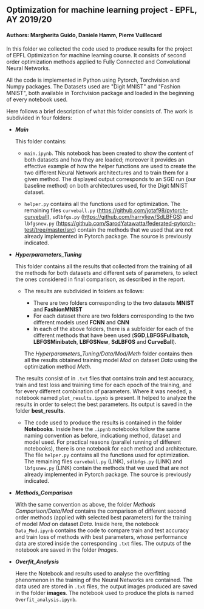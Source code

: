 ## Optimization for machine learning project - EPFL, AY 2019/20
#### Authors: Margherita Guido, Daniele Hamm, Pierre Vuillecard

In this folder we collected the code used to produce results for the project of
EPFL Optimization for machine learning course.
It consists of second order optimization methods applied to Fully Connected and Convolutional
Neural Networks.

All the code is implemented in Python using Pytorch, Torchvision and Numpy packages.
The Datasets used are "Digit MNIST" and "Fashion MNIST", both available in
Torchvision package and loaded in the beginning of every notebook used.

Here follows a brief description of what this folder consists of.
The work is subdivided in four folders:

- ***Main***

  This folder contains:

  - ``main.ipynb``.
    This notebook has been created to show the content of both datasets and how they are loaded; moreover it provides an effective example of how the helper functions are used to create the two different Neural Network architectures and to train them for a given method. The displayed output corresponds to an SGD run (our baseline method) on both architectures used, for the Digit MNIST dataset.

  - ``helper.py`` contains all the functions used for optimization.
  The remaining files ``curveball.py`` (https://github.com/jotaf98/pytorch-curveball), ``sdlbfgs.py`` (https://github.com/harryliew/SdLBFGS) and ``lbfgsnew.py`` (https://github.com/SarodYatawatta/federated-pytorch-test/tree/master/src) contain the methods that we used that are not already implemented in Pytorch package. The source is previously indicated.


- ***Hyperparameters_Tuning***

  This folder contains all the results that collected from the training of all
  the methods for both datasets and different sets of parameters, to select the ones considered in final comparison, as described in the report.

  - The results are subdivided in  folders as follows:
    - There are two folders corresponding to the two datasets **MNIST** and **FashionMNIST**
    - For each dataset there are two folders corresponding to the two different models used **FCNN** and **CNN**
    - In each of the above folders, there is a subfolder for each of the different methods that have been used (**SGD**,**LBFGSFullbatch**, **LBFGSMinibatch**, **LBFGSNew**, **SdLBFGS** and **CurveBall**).

    The *Hyperparameters_Tuning/Data/Mod/Meth* folder contains then all the results obtained training model *Mod* on dataset *Data* using the optimization method *Meth*.

  The results consist of in ``.txt``  files that contains train and test accuracy, train and test loss and training time for each epoch of the training, and for every different combination of parameters.
    Where it was needed, a notebook named ``plot_results.ipynb`` is present. It helped to analyze the results in order to select the best parameters. Its output is saved in the folder **best_results**.

  - The code used to produce the results is contained  in the folder **Notebooks**.
  Inside here the ``.ipynb`` notebooks follow the same naming convention as before, indicationg method, dataset and model used.
  For practical reasons (parallel running of different notebooks), there is one notebook for each method and architecture.
  The file ``helper.py`` contains all the functions used for optimization.
    The remaining files ``curveball.py`` (LINK), ``sdlbfgs.py`` (LINK) and ``lbfgsnew.py`` (LINK) contain the methods that we used that are not already implemented in Pytorch package. The source is previously indicated.



- ***Methods_Comparison***

  With the same convention as above, the folder *Methods Comparison/Data/Mod* contains the comparison of different second order methods (applied with selected best parameters) for the training of model *Mod* on dataset *Data*.
  Inside here, the notebook ``Data_Mod.ipynb`` contains the code to compare train and test accuracy and train loss of methods with best parameters, whose performance data are stored inside the corresponding ``.txt`` files.
  The outputs of the notebook are saved in the folder *Images*.



- ***Overfit_Analysis***  

  Here the Notebook and results used to analyse the overfitting phenomenon in the training of the Neural Networks are contained.
  The data used are stored in ``.txt`` files, the output images produced are saved in the folder **images**.
  The notebook used to produce the plots is named ``Overfit_analysis.ipynb``.
